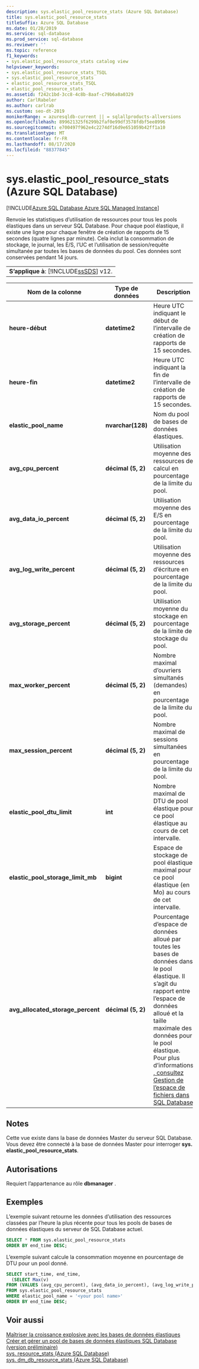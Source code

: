 ```yaml
---
description: sys.elastic_pool_resource_stats (Azure SQL Database)
title: sys.elastic_pool_resource_stats
titleSuffix: Azure SQL Database
ms.date: 01/28/2019
ms.service: sql-database
ms.prod_service: sql-database
ms.reviewer: ''
ms.topic: reference
f1_keywords:
- sys.elastic_pool_resource_stats catalog view
helpviewer_keywords:
- sys.elastic_pool_resource_stats_TSQL
- sys.elastic_pool_resource_stats
- elastic_pool_resource_stats_TSQL
- elastic_pool_resource_stats
ms.assetid: f242c1bd-3cc8-4c8b-8aaf-c79b6a8a0329
author: CarlRabeler
ms.author: carlrab
ms.custom: seo-dt-2019
monikerRange: = azuresqldb-current || = sqlallproducts-allversions
ms.openlocfilehash: 899621325f6299b2faf0e99df3578fdbf5ee8996
ms.sourcegitcommit: e700497f962e4c2274df16d9e651059b42ff1a10
ms.translationtype: MT
ms.contentlocale: fr-FR
ms.lasthandoff: 08/17/2020
ms.locfileid: "88377845"
---
```

# <a name="syselastic_pool_resource_stats-azure-sql-database"></a>sys.elastic_pool_resource_stats (Azure SQL Database)
[!INCLUDE[Azure SQL Database Azure SQL Managed Instance](../../includes/applies-to-version/asdb-asdbmi.md)]

  Renvoie les statistiques d’utilisation de ressources pour tous les pools élastiques dans un serveur SQL Database. Pour chaque pool élastique, il existe une ligne pour chaque fenêtre de création de rapports de 15 secondes (quatre lignes par minute). Cela inclut la consommation de stockage, le journal, les E/S, l’UC et l’utilisation de session/requête simultanée par toutes les bases de données du pool. Ces données sont conservées pendant 14 jours. 
  
||  
|-|  
|**S’applique à**:  [!INCLUDE[ssSDS](../../includes/sssds-md.md)] v12.|  
  
|Nom de la colonne|Type de données|Description|  
|-----------------|---------------|-----------------|  
|**heure-début**|**datetime2**|Heure UTC indiquant le début de l’intervalle de création de rapports de 15 secondes.|  
|**heure-fin**|**datetime2**|Heure UTC indiquant la fin de l’intervalle de création de rapports de 15 secondes.|  
|**elastic_pool_name**|**nvarchar(128)**|Nom du pool de bases de données élastiques.|  
|**avg_cpu_percent**|**décimal (5, 2)**|Utilisation moyenne des ressources de calcul en pourcentage de la limite du pool.|  
|**avg_data_io_percent**|**décimal (5, 2)**|Utilisation moyenne des E/S en pourcentage de la limite du pool.|  
|**avg_log_write_percent**|**décimal (5, 2)**|Utilisation moyenne des ressources d’écriture en pourcentage de la limite du pool.|  
|**avg_storage_percent**|**décimal (5, 2)**|Utilisation moyenne du stockage en pourcentage de la limite de stockage du pool.|  
|**max_worker_percent**|**décimal (5, 2)**|Nombre maximal d’ouvriers simultanés (demandes) en pourcentage de la limite du pool.|  
|**max_session_percent**|**décimal (5, 2)**|Nombre maximal de sessions simultanées en pourcentage de la limite du pool.|  
|**elastic_pool_dtu_limit**|**int**|Nombre maximal de DTU de pool élastique pour ce pool élastique au cours de cet intervalle.|  
|**elastic_pool_storage_limit_mb**|**bigint**|Espace de stockage de pool élastique maximal pour ce pool élastique (en Mo) au cours de cet intervalle.|
|**avg_allocated_storage_percent**|**décimal (5, 2)**|Pourcentage d’espace de données alloué par toutes les bases de données dans le pool élastique.  Il s’agit du rapport entre l’espace de données alloué et la taille maximale des données pour le pool élastique.  Pour plus d’informations [, consultez Gestion de l’espace de fichiers dans SQL Database](https://docs.microsoft.com/azure/sql-database/sql-database-file-space-management)|  
  
## <a name="remarks"></a>Notes

 Cette vue existe dans la base de données Master du serveur SQL Database. Vous devez être connecté à la base de données Master pour interroger **sys. elastic_pool_resource_stats**.  
  
## <a name="permissions"></a>Autorisations

 Requiert l’appartenance au rôle **dbmanager** .  
  
## <a name="examples"></a>Exemples

 L’exemple suivant retourne les données d’utilisation des ressources classées par l’heure la plus récente pour tous les pools de bases de données élastiques du serveur de SQL Database actuel.  
  
```sql
SELECT * FROM sys.elastic_pool_resource_stats
ORDER BY end_time DESC;  
```

 L’exemple suivant calcule la consommation moyenne en pourcentage de DTU pour un pool donné.  

```sql
SELECT start_time, end_time,
  (SELECT Max(v)
FROM (VALUES (avg_cpu_percent), (avg_data_io_percent), (avg_log_write_percent)) AS value(v)) AS [avg_DTU_percent]
FROM sys.elastic_pool_resource_stats
WHERE elastic_pool_name = '<your pool name>'
ORDER BY end_time DESC;  
```

## <a name="see-also"></a>Voir aussi

 [Maîtriser la croissance explosive avec les bases de données élastiques](https://azure.microsoft.com/documentation/articles/sql-database-elastic-pool/)   
 [Créer et gérer un pool de bases de données élastiques SQL Database (version préliminaire)](https://azure.microsoft.com/documentation/articles/sql-database-elastic-pool-portal/)   
 [sys. resource_stats &#40;Azure SQL Database&#41;](../../relational-databases/system-catalog-views/sys-resource-stats-azure-sql-database.md)   
 [sys. dm_db_resource_stats &#40;Azure SQL Database&#41;](../../relational-databases/system-dynamic-management-views/sys-dm-db-resource-stats-azure-sql-database.md)  
  
  
